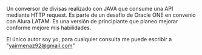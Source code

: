 Un conversor de divisas realizado con JAVA que consume una API mediante HTTP request.
Es parte de un desafío de Oracle ONE en convenio con Alura LATAM.
Es una versión de principiante que planeo mejorar conforme mejore mis habilidades.

El único autor soy yo, para cualquier consulta me puede escribir a "yairmenaz92@gmail.com"
